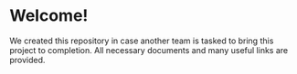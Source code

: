 # Welcome!

We created this repository in case another team is tasked to bring this project to completion. All necessary documents and many useful links are provided. 
